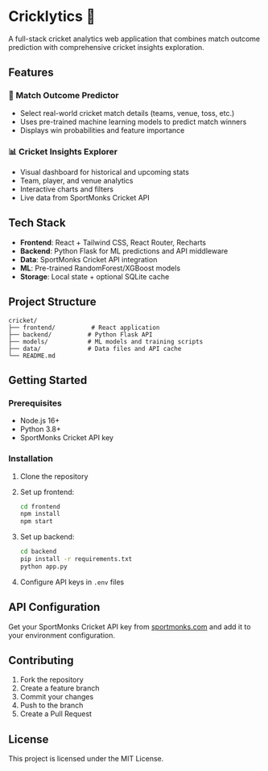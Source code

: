 # Cricklytics 🏏

A full-stack cricket analytics web application that combines match outcome prediction with comprehensive cricket insights exploration.

## Features

### 🎯 Match Outcome Predictor
- Select real-world cricket match details (teams, venue, toss, etc.)
- Uses pre-trained machine learning models to predict match winners
- Displays win probabilities and feature importance

### 📊 Cricket Insights Explorer
- Visual dashboard for historical and upcoming stats
- Team, player, and venue analytics
- Interactive charts and filters
- Live data from SportMonks Cricket API

## Tech Stack

- **Frontend**: React + Tailwind CSS, React Router, Recharts
- **Backend**: Python Flask for ML predictions and API middleware
- **Data**: SportMonks Cricket API integration
- **ML**: Pre-trained RandomForest/XGBoost models
- **Storage**: Local state + optional SQLite cache

## Project Structure

```
cricket/
├── frontend/          # React application
├── backend/          # Python Flask API
├── models/           # ML models and training scripts
├── data/             # Data files and API cache
└── README.md
```

## Getting Started

### Prerequisites
- Node.js 16+
- Python 3.8+
- SportMonks Cricket API key

### Installation

1. Clone the repository
2. Set up frontend:
   ```bash
   cd frontend
   npm install
   npm start
   ```

3. Set up backend:
   ```bash
   cd backend
   pip install -r requirements.txt
   python app.py
   ```

4. Configure API keys in `.env` files

## API Configuration

Get your SportMonks Cricket API key from [sportmonks.com](https://sportmonks.com) and add it to your environment configuration.

## Contributing

1. Fork the repository
2. Create a feature branch
3. Commit your changes
4. Push to the branch
5. Create a Pull Request

## License

This project is licensed under the MIT License. 